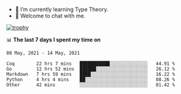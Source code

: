 <!--
### Hi there 👋

- 🤔 I was learning formal verification with Coq formally, but want to **build things** now.
- 😬 I am broadly interested in **computer systems** and **programming languages** (just a beginner 🥺).
- 🤩 (I hope I can) code for fun!

<img src="https://github-readme-stats.vercel.app/api?username=xxchan&show_icons=true&icon_color=0366d6&text_color=24292e&bg_color=ffffff&hide_title=true" />

---
-->


- 🌱 I’m currently learning Type Theory.
- 💬 Welcome to chat with me.


[![trophy](https://github-profile-trophy.vercel.app/?username=xxchan&theme=flat)](https://github.com/xxchan)


📊 **The last 7 days I spent my time on** 

<!--START_SECTION:waka-->
```text
08 May, 2021 - 14 May, 2021

Coq        22 hrs 7 mins   ███████████░░░░░░░░░░░░░░   44.91 % 
Go         12 hrs 52 mins  ██████░░░░░░░░░░░░░░░░░░░   26.12 % 
Markdown   7 hrs 59 mins   ████░░░░░░░░░░░░░░░░░░░░░   16.22 % 
Python     4 hrs 4 mins    ██░░░░░░░░░░░░░░░░░░░░░░░   08.26 % 
Other      42 mins         ░░░░░░░░░░░░░░░░░░░░░░░░░   01.42 %
```
<!--END_SECTION:waka-->

<!--
**xxchan/xxchan** is a ✨ _special_ ✨ repository because its `README.md` (this file) appears on your GitHub profile.

Here are some ideas to get you started:

- 🔭 I’m currently working on ...
- 🌱 I’m currently learning ...
- 👯 I’m looking to collaborate on ...
- 🤔 I’m looking for help with ...
- 💬 Ask me about ...
- 📫 How to reach me: ...
- 😄 Pronouns: ...
- ⚡ Fun fact: ...
-->
